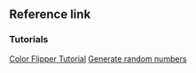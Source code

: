 ## Reference link

### Tutorials 

[Color Flipper Tutorial](https://www.freecodecamp.org/news/javascript-projects-for-beginners/#how-to-create-a-color-flipper)
[Generate random numbers](https://stackoverflow.com/questions/25050309/swift-random-float-between-0-and-1)
